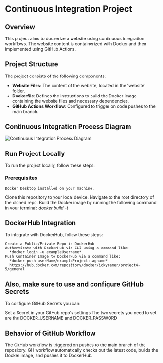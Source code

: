 # Continuous Integration Project

## Overview
This project aims to dockerize a website using continuous integration workflows. The website content is containerized with Docker and then implemented using GitHub Actions.

## Project Structure
The project consists of the following components:
- **Website Files**: The content of the website, located in the 'website' folder.
- **Dockerfile**: Defines the instructions to build the Docker image containing the website files and necessary dependencies.
- **GitHub Actions Workflow**: Configured to trigger on code pushes to the main branch.

## Continuous Integration Process Diagram
![Continuous Integration Process Diagram](s24cicd-IckyWuv/diagram.png)

## Run Project Locally

To run the project locally, follow these steps:
### Prerequisites
    Docker Desktop installed on your machine.
Clone this repository to your local device.
Navigate to the root directory of the cloned repo.
Build the Docker image by running the following command in your terminal:
  *docker build -t <your-image-name>*

## DockerHub Integration

To integrate with DockerHub, follow these steps:

    Create a Public/Private Repo in DockerHub
    Authenticate with DockerHub via CLI using a command like:
      *docker login -u exampleUsername*
    Push Container Image to DockerHub via a command like:
      *docker push userName/exampleProject:tagname*
      https://hub.docker.com/repository/docker/ickyramer/project4-5/general

## Also, make sure to use and configure GitHub Secrets

To configure GitHub Secrets you can:

  Set a Secret in your GitHub repo's settings
  The two secrets you need to set are the DOCKER_USERNAME and DOCKER_PASSWORD

## Behavior of GitHub Workflow

The GitHub workflow is triggered on pushes to the main branch of the repository. GH workflow automatically checks out the latest code, builds the Docker image, and pushes it to DockerHub.
